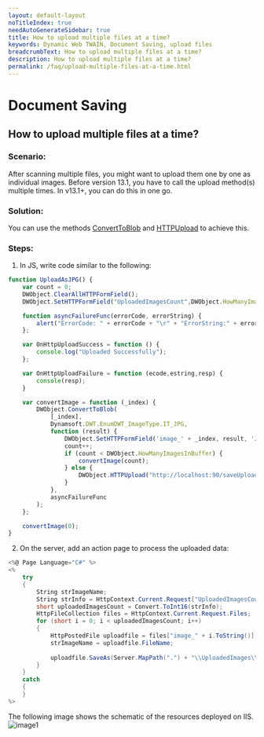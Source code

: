```yaml
---
layout: default-layout
noTitleIndex: true
needAutoGenerateSidebar: true
title: How to upload multiple files at a time?
keywords: Dynamic Web TWAIN, Document Saving, upload files
breadcrumbText: How to upload multiple files at a time?
description: How to upload multiple files at a time?
permalink: /faq/upload-multiple-files-at-a-time.html
---
```


# Document Saving

## How to upload multiple files at a time?

### Scenario:
After scanning multiple files, you might want to upload them one by one as individual images. Before version 13.1, you have to call the upload method(s) multiple times. In v13.1+, you can do this in one go.

### Solution:
You can use the methods [ConvertToBlob]({{site.info}}api/WebTwain_IO.html#converttoblob) and [HTTPUpload]({{site.info}}api/WebTwain_IO.html#httpupload) to achieve this.

### Steps:

1. In JS, write code similar to the following:

```javascript
function UploadAsJPG() {
    var count = 0;
    DWObject.ClearAllHTTPFormField();
    DWObject.SetHTTPFormField("UploadedImagesCount",DWObject.HowManyImagesInBuffer);

    function asyncFailureFunc(errorCode, errorString) {
        alert("ErrorCode: " + errorCode + "\r" + "ErrorString:" + errorString);
    };

    var OnHttpUploadSuccess = function () {
        console.log("Uploaded Successfully");
    };

    var OnHttpUploadFailure = function (ecode,estring,resp) {
        console(resp);
    }

    var convertImage = function (_index) {
        DWObject.ConvertToBlob(
            [_index], 
            Dynamsoft.DWT.EnumDWT_ImageType.IT_JPG,
            function (result) {
                DWObject.SetHTTPFormField('image_' + _index, result, 'JPG_image_' + _index);
                count++;
                if (count < DWObject.HowManyImagesInBuffer) {
                    convertImage(count);
                } else {
                    DWObject.HTTPUpload("http://localhost:90/saveUploadedJPG.aspx", OnHttpUploadSuccess, OnHttpUploadFailure);// Please replace the URL with yours.
                }
            }, 
            asyncFailureFunc
        );
    };

    convertImage(0);
}
```
2. On the server, add an action page to process the uploaded data:

```csharp
<%@ Page Language="C#" %>
<%
    try
    {
        String strImageName;
        String strInfo = HttpContext.Current.Request["UploadedImagesCount"];
        short uploadedImagesCount = Convert.ToInt16(strInfo);
        HttpFileCollection files = HttpContext.Current.Request.Files;
        for (short i = 0; i < uploadedImagesCount; i++)
        {
            HttpPostedFile uploadfile = files["image_" + i.ToString()];
            strImageName = uploadfile.FileName;
    
            uploadfile.SaveAs(Server.MapPath(".") + "\\UploadedImages\\" + strImageName + ".jpg");
        }
    }
    catch
    {
    }
%>
```

The following image shows the schematic of the resources deployed on IIS.
![image1]({{site.assets}}imgs/schematic-resource-on-iis.png)

